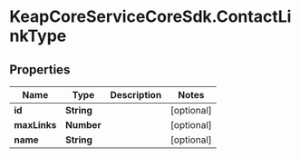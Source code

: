 # KeapCoreServiceCoreSdk.ContactLinkType

## Properties

Name | Type | Description | Notes
------------ | ------------- | ------------- | -------------
**id** | **String** |  | [optional] 
**maxLinks** | **Number** |  | [optional] 
**name** | **String** |  | [optional] 


